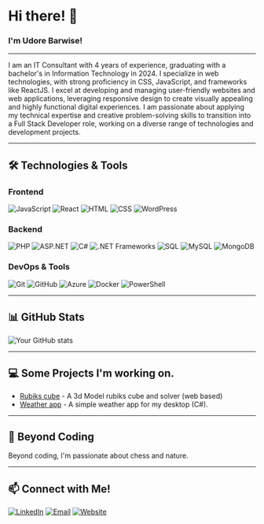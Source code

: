 # Hi there! 👋
### I'm Udore Barwise!

---
I am an IT Consultant with 4 years of experience, graduating with a bachelor's in Information Technology in 2024. I specialize in web technologies, with strong proficiency in CSS, JavaScript, and frameworks like ReactJS. I excel at developing and managing user-friendly websites and web applications, leveraging responsive design to create visually appealing and highly functional digital experiences. I am passionate about applying my technical expertise and creative problem-solving skills to transition into a Full Stack Developer role, working on a diverse range of technologies and development projects.

---

## 🛠️ Technologies & Tools

### Frontend
![JavaScript](https://img.shields.io/badge/-JavaScript-05122A?style=flat&logo=javascript)
![React](https://img.shields.io/badge/-React-05122A?style=flat&logo=react)
![HTML](https://img.shields.io/badge/-HTML-05122A?style=flat&logo=html5)
![CSS](https://img.shields.io/badge/-CSS-05122A?style=flat&logo=css3)
![WordPress](https://img.shields.io/badge/-WordPress-05122A?style=flat&logo=wordpress)

### Backend
![PHP](https://img.shields.io/badge/-PHP-05122A?style=flat&logo=php)
![ASP.NET](https://img.shields.io/badge/-ASP.NET-05122A?style=flat&logo=dot-net)
![C#](https://img.shields.io/badge/-C%23-05122A?style=flat&logo=c-sharp)
![.NET Frameworks](https://img.shields.io/badge/-.NET%20Core-05122A?style=flat&logo=dot-net)
![SQL](https://img.shields.io/badge/-SQL-05122A?style=flat&logo=postgresql)
![MySQL](https://img.shields.io/badge/-MySQL-05122A?style=flat&logo=mysql)
![MongoDB](https://img.shields.io/badge/-MongoDB-05122A?style=flat&logo=mongodb)

### DevOps & Tools
![Git](https://img.shields.io/badge/-Git-05122A?style=flat&logo=git)
![GitHub](https://img.shields.io/badge/-GitHub-05122A?style=flat&logo=github)
![Azure](https://img.shields.io/badge/-Azure-05122A?style=flat&logo=microsoft-azure)
![Docker](https://img.shields.io/badge/-Docker-05122A?style=flat&logo=docker)
![PowerShell](https://img.shields.io/badge/-PowerShell-05122A?style=flat&logo=powershell)

---

## 📊 GitHub Stats
![Your GitHub stats](https://github-readme-stats.vercel.app/api?username=Kalifornium1337&show_icons=true&theme=radical)



---

## 💻 Some Projects I'm working on.
- [Rubiks cube](https://github.com/Kalifornium1337/rubik-cube-app) - A 3d Model rubiks cube and solver (web based)
- [Weather app](https://github.com/Kalifornium1337/WeatherDashboard) - A simple weather app for my desktop (C#).

---

## 🌱 Beyond Coding
Beyond coding, I'm passionate about chess and nature.

---

## 📫 Connect with Me!
[![LinkedIn](https://img.shields.io/badge/-LinkedIn-0077B5?style=flat&logo=linkedin&logoColor=white)](https://www.linkedin.com/in/udore-barwise/)
[![Email](https://img.shields.io/badge/-Email-D14836?style=flat&logo=gmail&logoColor=white)](mailto:udorebarwise@protonmail.com)
[![Website](https://img.shields.io/badge/-Website-000000?style=flat&logo=internet-explorer&logoColor=white)](https://www.udorebarwise.co.za)

